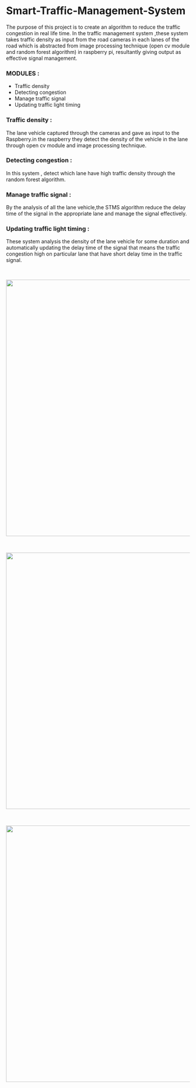 # Smart-Traffic-Management-System

The purpose of this project is to create an algorithm to reduce the traffic congestion in real life time. In the traffic management system ,these system takes traffic density as input from the road cameras in each lanes of the road  which is abstracted from image processing technique (open cv module and random forest algorithm) in raspberry pi, resultantly giving output as effective signal management.

### **MODULES :**

- Traffic density
- Detecting congestion
- Manage traffic signal
- Updating traffic light timing

### **Traffic density :**
 
The lane vehicle captured through the cameras and gave as input to the Raspberry.in the raspberry they detect the density of the vehicle in the lane through open cv module and image processing technique.

### **Detecting congestion :**

In this system , detect which lane have high traffic density through the random forest algorithm.

### **Manage traffic signal :**

By the analysis of all the lane vehicle,the STMS algorithm reduce the delay time of the signal in the appropriate lane and manage the signal effectively.

### **Updating traffic light timing :**

These system analysis the density of the lane vehicle for some duration and automatically updating the delay time of the signal that means the traffic congestion high on particular lane that have short delay time in the traffic signal.

<p>&nbsp;</p>
 <img src="https://user-images.githubusercontent.com/55402034/136351795-59b26682-a04c-47ee-afcd-aa6d5f345f47.png" width="700" />
<p>&nbsp;</p>
<img src="https://user-images.githubusercontent.com/55402034/136352003-3fa24542-79e6-4cb1-b04d-e1edca1681d5.png" width="700" />
<p>&nbsp;</p>
<img src="https://user-images.githubusercontent.com/55402034/136352083-75a757be-186a-4a62-ad4d-d9849c585d29.png" width="700" />
<p>&nbsp;</p>
